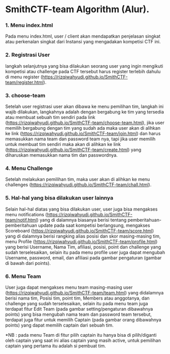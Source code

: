# SmithCTF-team Algorithm (Alur).

### 1. Menu index.html
Pada menu index.html, user / client akan mendapatkan penjelasan singkat atau perkenalan singkat dari Instansi yang mengadakan kompetisi CTF ini.

### 2. Registrasi User
langkah selanjutnya yang bisa dilakukan seorang user yang ingin mengikuti kompetisi atau challenge pada CTF tersebut harus register terlebih dahulu di menu register (https://rizqiwahyudi.github.io/SmithCTF-team/register.html).

### 3. choose-team
Setelah user registrasi user akan dibawa ke menu pemilihan tim, langkah ini wajib dilakukan, langkahnya adalah dengan bergabung ke tim yang tersedia atau membuat sebuah tim sendiri pada link (https://rizqiwahyudi.github.io/SmithCTF-team/choose-team.html), jika user memilih bergabung dengan tim yang sudah ada maka user akan di alihkan ke link (https://rizqiwahyudi.github.io/SmithCTF-team/join.html) dan harus memasukkan nama team dan password team nya, tapi jika user memilih untuk membuat tim sendiri maka akan di alihkan ke link (https://rizqiwahyudi.github.io/SmithCTF-team/create.html) yang diharuskan memasukkan nama tim dan passwordnya.

### 4. Menu Challenge
Setelah melakukan pemilihan tim, maka user akan di alihkan ke menu challenges (https://rizqiwahyudi.github.io/SmithCTF-team/chall.html).

### 5. Hal-hal yang bisa dilakukan user lainnya
Selain hal-hal diatas yang bisa dilakukan user, user juga bisa mengakses menu notifications (https://rizqiwahyudi.github.io/SmithCTF-team/notif.html) yang di dalamnya biasanya berisi tentang pemberitahuan-pemberitahuan update pada saat kompetisi berlangsung, mengakses Scoreboard (https://rizqiwahyudi.github.io/SmithCTF-team/score.html) yang di dalamnya berisi rangking alias posisi dan skor masing-masing tim, menu Profile (https://rizqiwahyudi.github.io/SmithCTF-team/profile.html) yang berisi Username, Nama Tim, afiliasi, posisi, point dan challenge yang sudah terselesaikan, selain itu pada menu profile user juga dapat mengubah Username, password, email, dan afiliasi pada gambar pengaturan (gambar di bawah dari points).

### 6. Menu Team
User juga dapat mengakses menu team masing-masing user (https://rizqiwahyudi.github.io/SmithCTF-team/team.html) yang didalamnya berisi nama tim, Posisi tim, point tim, Members atau anggotanya, dan challenge yang sudah terselesaikan, selain itu pada menu team juga terdapat fitur Edit Team (pada gambar setting/pengaturan dibawahnya points) yang bisa mengubah nama team dan password team tersebut, terdapat juga fitur untuk memilih Captain (pada gambar orang dibawahnya points) yang dapat memilih captain dari sebuah tim.

*NB : pada menu Team di fitur pilih captain itu hanya bisa di pilih/diganti oleh captain yang saat ini alias captain yang masih active, untuk pemilihan captain yang pertama itu adalah si pembuat tim.
